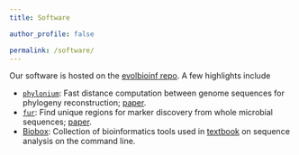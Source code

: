 ```yaml
---
title: Software

author_profile: false

permalink: /software/
---
```


Our software is hosted on the [evolbioinf repo](https://github.com/evolbioinf). A few highlights include

- [`phylonium`](https://github.com/EvolBioInf/phylonium): Fast
  distance computation between genome sequences for phylogeny
  reconstruction; [paper](https://academic.oup.com/bioinformatics/article/36/7/2040/5650408?login=true).
- [`fur`](https://github.com/EvolBioInf/fur): Find unique regions for marker discovery from whole
  microbial sequences;
  [paper](https://academic.oup.com/bioinformaticsadvances/article/4/1/vbae113/7721998).
- [Biobox](https://github.com/EvolBioInf/biobox): Collection of
  bioinformatics tools used in
  [textbook](https://link.springer.com/book/10.1007/978-3-031-20414-2)
  on sequence analysis on the command line.
